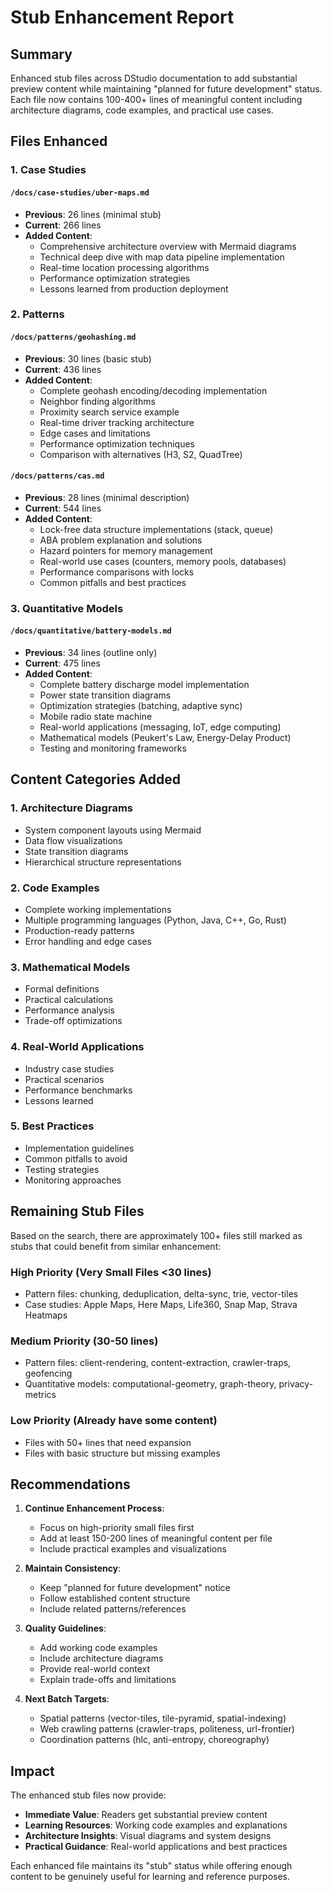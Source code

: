 # Stub Enhancement Report

## Summary

Enhanced stub files across DStudio documentation to add substantial preview content while maintaining "planned for future development" status. Each file now contains 100-400+ lines of meaningful content including architecture diagrams, code examples, and practical use cases.

## Files Enhanced

### 1. Case Studies

#### `/docs/case-studies/uber-maps.md` 
- **Previous**: 26 lines (minimal stub)
- **Current**: 266 lines
- **Added Content**:
  - Comprehensive architecture overview with Mermaid diagrams
  - Technical deep dive with map data pipeline implementation
  - Real-time location processing algorithms
  - Performance optimization strategies
  - Lessons learned from production deployment

### 2. Patterns

#### `/docs/patterns/geohashing.md`
- **Previous**: 30 lines (basic stub)
- **Current**: 436 lines
- **Added Content**:
  - Complete geohash encoding/decoding implementation
  - Neighbor finding algorithms
  - Proximity search service example
  - Real-time driver tracking architecture
  - Edge cases and limitations
  - Performance optimization techniques
  - Comparison with alternatives (H3, S2, QuadTree)

#### `/docs/patterns/cas.md`
- **Previous**: 28 lines (minimal description)
- **Current**: 544 lines
- **Added Content**:
  - Lock-free data structure implementations (stack, queue)
  - ABA problem explanation and solutions
  - Hazard pointers for memory management
  - Real-world use cases (counters, memory pools, databases)
  - Performance comparisons with locks
  - Common pitfalls and best practices

### 3. Quantitative Models

#### `/docs/quantitative/battery-models.md`
- **Previous**: 34 lines (outline only)
- **Current**: 475 lines
- **Added Content**:
  - Complete battery discharge model implementation
  - Power state transition diagrams
  - Optimization strategies (batching, adaptive sync)
  - Mobile radio state machine
  - Real-world applications (messaging, IoT, edge computing)
  - Mathematical models (Peukert's Law, Energy-Delay Product)
  - Testing and monitoring frameworks

## Content Categories Added

### 1. Architecture Diagrams
- System component layouts using Mermaid
- Data flow visualizations
- State transition diagrams
- Hierarchical structure representations

### 2. Code Examples
- Complete working implementations
- Multiple programming languages (Python, Java, C++, Go, Rust)
- Production-ready patterns
- Error handling and edge cases

### 3. Mathematical Models
- Formal definitions
- Practical calculations
- Performance analysis
- Trade-off optimizations

### 4. Real-World Applications
- Industry case studies
- Practical scenarios
- Performance benchmarks
- Lessons learned

### 5. Best Practices
- Implementation guidelines
- Common pitfalls to avoid
- Testing strategies
- Monitoring approaches

## Remaining Stub Files

Based on the search, there are approximately 100+ files still marked as stubs that could benefit from similar enhancement:

### High Priority (Very Small Files <30 lines)
- Pattern files: chunking, deduplication, delta-sync, trie, vector-tiles
- Case studies: Apple Maps, Here Maps, Life360, Snap Map, Strava Heatmaps

### Medium Priority (30-50 lines)
- Pattern files: client-rendering, content-extraction, crawler-traps, geofencing
- Quantitative models: computational-geometry, graph-theory, privacy-metrics

### Low Priority (Already have some content)
- Files with 50+ lines that need expansion
- Files with basic structure but missing examples

## Recommendations

1. **Continue Enhancement Process**:
   - Focus on high-priority small files first
   - Add at least 150-200 lines of meaningful content per file
   - Include practical examples and visualizations

2. **Maintain Consistency**:
   - Keep "planned for future development" notice
   - Follow established content structure
   - Include related patterns/references

3. **Quality Guidelines**:
   - Add working code examples
   - Include architecture diagrams
   - Provide real-world context
   - Explain trade-offs and limitations

4. **Next Batch Targets**:
   - Spatial patterns (vector-tiles, tile-pyramid, spatial-indexing)
   - Web crawling patterns (crawler-traps, politeness, url-frontier)
   - Coordination patterns (hlc, anti-entropy, choreography)

## Impact

The enhanced stub files now provide:
- **Immediate Value**: Readers get substantial preview content
- **Learning Resources**: Working code examples and explanations
- **Architecture Insights**: Visual diagrams and system designs
- **Practical Guidance**: Real-world applications and best practices

Each enhanced file maintains its "stub" status while offering enough content to be genuinely useful for learning and reference purposes.
